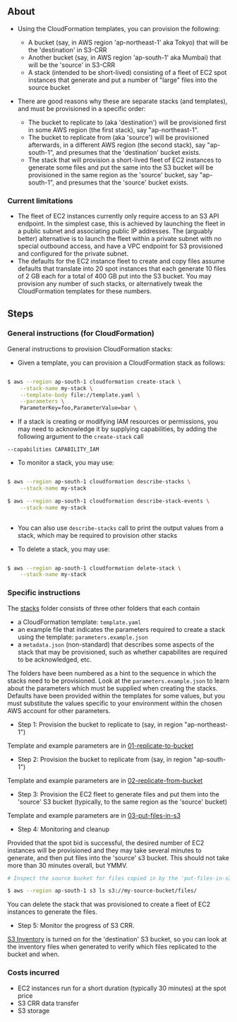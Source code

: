 ## About

- Using the CloudFormation templates, you can provision the following:
  - A bucket (say, in AWS region 'ap-northeast-1' aka Tokyo) that will be the 'destination' in S3-CRR
  - Another bucket (say, in AWS region 'ap-south-1' aka Mumbai) that will be the 'source' in S3-CRR
  - A stack (intended to be short-lived) consisting of a fleet of EC2 spot instances that generate and put a number of "large" files into the source bucket
  
- There are good reasons why these are separate stacks (and templates), and must be provisioned in a specific order:
  - The bucket to replicate to (aka 'destination') will be provisioned first in some AWS region (the first stack), say "ap-northeast-1".
  - The bucket to replicate from (aka 'source') will be provisioned afterwards, in a different AWS region (the second stack), say "ap-south-1", and presumes that the 'destination' bucket exists.
  - The stack that will provision a short-lived fleet of EC2 instances to generate some files and put the same into the S3 bucket will be provisioned in the same region as the 'source' bucket, say "ap-south-1", and presumes that the 'source' bucket exists.
  
### Current limitations


- The fleet of EC2 instances currently only require access to an S3 API endpoint. In the simplest case, this is achieved by launching the fleet in a public subnet and associating public IP addresses. The (arguably better) alternative is to launch the fleet within a private subnet with no special outbound access, and have a VPC endpoint for S3 provisioned and configured for the private subnet.
- The defaults for the EC2 instance fleet to create and copy files assume defaults that translate into 20 spot instances that each generate 10 files of 2 GB each for a total of 400 GB put into the S3 bucket. You may provision any number of such stacks, or alternatively tweak the CloudFormation templates for these numbers.
  
## Steps

### General instructions (for CloudFormation)


General instructions to provision CloudFormation stacks:

- Given a template, you can provision a CloudFormation stack as follows:

```bash

$ aws --region ap-south-1 cloudformation create-stack \
    --stack-name my-stack \
    --template-body file://template.yaml \
    --parameters \
    ParameterKey=foo,ParameterValue=bar \

```
- If a stack is creating or modifying IAM resources or permissions, you may need to acknowledge it by supplying capabilities, by adding the following argument to the ```create-stack``` call

``` --capabilities CAPABILITY_IAM ```

- To monitor a stack, you may use:

```bash

$ aws --region ap-south-1 cloudformation describe-stacks \
    --stack-name my-stack

$ aws --region ap-south-1 cloudformation describe-stack-events \
    --stack-name my-stack
    
```
- You can also use ```describe-stacks``` call to print the output values from a stack, which may be required to provision other stacks

- To delete a stack, you may use:

```bash

$ aws --region ap-south-1 cloudformation delete-stack \
    --stack-name my-stack

```

### Specific instructions

The [stacks](stacks) folder consists of three other folders that each contain
  - a CloudFormation template: ```template.yaml```
  - an example file that indicates the parameters required to create a stack using the template: ```parameters.example.json```
  - a ```metadata.json``` (non-standard) that describes some aspects of the stack that may be provisioned, such as whether capabilites are required to be acknowledged, etc.

The folders have been numbered as a hint to the sequence in which the stacks need to be provisioned. Look at the ```parameters.example.json``` to learn about the parameters which must be supplied when creating the stacks. Defaults have been provided within the templates for some values, but you must substitute the values specific to your environment within the chosen AWS account for other parameters.

- Step 1: Provision the bucket to replicate to (say, in region "ap-northeast-1")

Template and example parameters are in [01-replicate-to-bucket](stacks/01-replicate-to-bucket)

- Step 2: Provision the bucket to replicate from (say, in region "ap-south-1")

Template and example parameters are in [02-replicate-from-bucket](stacks/02-replicate-from-bucket)

- Step 3: Provision the EC2 fleet to generate files and put them into the 'source' S3 bucket (typically, to the same region as the 'source' bucket)

Template and example parameters are in [03-put-files-in-s3](stacks/03-put-files-in-s3)

- Step 4: Monitoring and cleanup

Provided that the spot bid is successful, the desired number of EC2 instances will be provisioned and they may take several minutes to generate, and then put files into the 'source' s3 bucket. This should not take more than 30 minutes overall, but YMMV.

```bash
# Inspect the source bucket for files copied in by the 'put-files-in-s3' EC2 instance fleet

$ aws --region ap-south-1 s3 ls s3://my-source-bucket/files/

```
You can delete the stack that was provisioned to create a fleet of EC2 instances to generate the files.

- Step 5: Monitor the progress of S3 CRR.

[S3 Inventory](http://docs.aws.amazon.com/AmazonS3/latest/dev/storage-inventory.html) is turned on for the 'destination' S3 bucket, so you can look at the inventory files when generated to verify which files replicated to the bucket and when.

### Costs incurred

- EC2 instances run for a short duration (typically 30 minutes) at the spot price
- S3 CRR data transfer
- S3 storage
